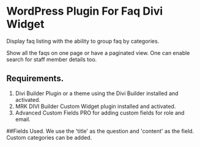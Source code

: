 # WordPress Plugin For Faq Divi Widget
Display faq listing with the ability to group faq by categories.

Show all the faqs on one page or have a paginated view. One can enable search for staff member details too.

## Requirements.
1. Divi Builder Plugin or a theme using the Divi Builder installed and activated.
2. MRK DIVI Builder Custom Widget plugin installed and activated.
3. Advanced Custom Fields PRO for adding custom fields for role and email.

##Fields Used.
We use the 'title' as the question and 'content' as the field. Custom categories can be added.



